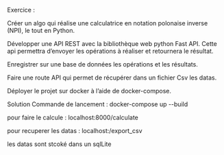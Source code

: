 Exercice :

Créer un algo qui réalise une calculatrice en notation polonaise inverse (NPI), le tout en Python.

Développer une API REST avec la bibliothèque web python Fast API. Cette api permettra d’envoyer les opérations à réaliser et retournera le résultat.

Enregistrer sur une base de données les opérations et les résultats.

Faire une route API qui permet de récupérer dans un fichier Csv les datas.

Déployer le projet sur docker à l’aide de docker-compose.




Solution
Commande de lancement : docker-compose up --build

pour faire le calcule :  localhost:8000/calculate 

pour recuperer les datas : localhost:/export_csv

les datas sont stcoké dans un sqlLite

